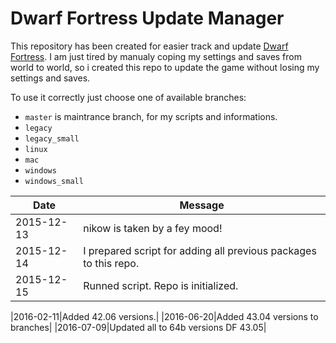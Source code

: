 Dwarf Fortress Update Manager
=============================
This repository has been created for easier track and update [Dwarf Fortress](http://www.bay12games.com/dwarves/).
I am just tired by manualy coping my settings and saves from world to world, so i created this repo to update the game without losing my settings and saves.

To use it correctly just choose one of available branches:
* `master` is maintrance branch, for my scripts and informations.
* `legacy`
* `legacy_small`
* `linux`
* `mac`
* `windows`
* `windows_small`

|Date|Message|
|----|-------|
|2015-12-13|nikow is taken by a fey mood!|
|2015-12-14|I prepared script for adding all previous packages to this repo.|
|2015-12-15|Runned script. Repo is initialized.|

|2016-02-11|Added 42.06 versions.|
|2016-06-20|Added 43.04 versions to branches|
|2016-07-09|Updated all to 64b versions DF 43.05|

